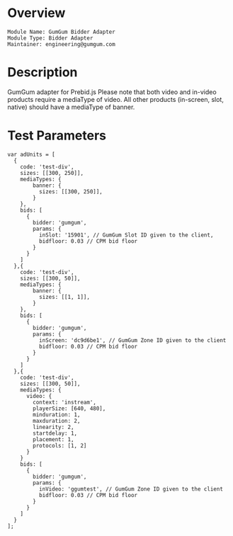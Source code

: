 # Overview

```
Module Name: GumGum Bidder Adapter
Module Type: Bidder Adapter
Maintainer: engineering@gumgum.com
```

# Description

GumGum adapter for Prebid.js
Please note that both video and in-video products require a mediaType of video. 
All other products (in-screen, slot, native) should have a mediaType of banner.


# Test Parameters
```
var adUnits = [
  {
    code: 'test-div',
    sizes: [[300, 250]],
    mediaTypes: {
        banner: {
          sizes: [[300, 250]],
        }
    },
    bids: [
      {
        bidder: 'gumgum',
        params: {
          inSlot: '15901', // GumGum Slot ID given to the client,
          bidfloor: 0.03 // CPM bid floor
        }
      }
    ]
  },{
    code: 'test-div',
    sizes: [[300, 50]],
    mediaTypes: {
        banner: {
          sizes: [[1, 1]],
        }
    },
    bids: [
      {
        bidder: 'gumgum',
        params: {
          inScreen: 'dc9d6be1', // GumGum Zone ID given to the client
          bidfloor: 0.03 // CPM bid floor
        }
      }
    ]
  },{
    code: 'test-div',
    sizes: [[300, 50]],
    mediaTypes: {
      video: {
        context: 'instream',
        playerSize: [640, 480],
        minduration: 1,
        maxduration: 2,
        linearity: 2,
        startdelay: 1,
        placement: 1,
        protocols: [1, 2]
      }
    }
    bids: [
      {
        bidder: 'gumgum',
        params: {
          inVideo: 'ggumtest', // GumGum Zone ID given to the client
          bidfloor: 0.03 // CPM bid floor
        }
      }
    ]
  }
];
```
